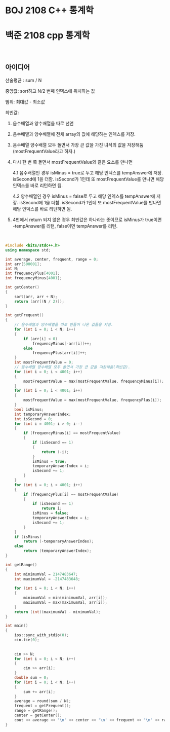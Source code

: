# BOJ 2108 C++ 통계학

# 백준 2108 cpp 통계학



<br>



## 아이디어

산술평균 : sum / N

중앙값: sort하고 N/2 번째 인덱스에 위치하는 값

범위: 최대값 - 최소값

최빈값: 

1. 음수배열과 양수배열을 따로 선언

2. 음수배열과 양수배열에 전체 array의 값에 해당하는 인덱스를 저장.

3. 음수배열 양수배열 모두 돌면서 가장 큰 값을 가진 녀석의 값을 저장해둠(mostFrequentValue라고 하자.)

4. 다시 한 번 쭉 돌면서 mostFrequentValue와 같은 요소를 만나면 

   4.1 음수배열인 경우 isMinus = true로 두고 해당 인덱스를 tempAnswer에 저장. isSecond에 1을 더함. isSecond가 1인데 또 mostFrequentValue를 만나면 해당 인덱스를 바로 리턴하면 됨.

   4.2 양수배열인 경우 isMinus = false로 두고 해당 인덱스를 tempAnswer에 저장. isSecond에 1을 더함. isSecond가 1인데 또 mostFrequentValue를 만나면 해당 인덱스를 바로 리턴하면 됨.

5. 4번에서 return 되지 않은 경우 최빈값은 하나라는 뜻이므로 isMinus가 true이면 -tempAnswer를 리턴, false이면 tempAnswer를 리턴.







<br>





```c++
#include <bits/stdc++.h>
using namespace std;

int average, center, frequent, range = 0;
int arr[500001];
int N;
int frequencyPlus[4001];
int frequencyMinus[4001];

int getCenter()
{
    sort(arr, arr + N);
    return (arr[(N / 2)]);
}

int getFrequent()
{
    // 음수배열과 양수배열을 따로 만들어 나온 값들을 저장.
    for (int i = 0; i < N; i++)
    {
        if (arr[i] < 0)
            frequencyMinus[-arr[i]]++;
        else
            frequencyPlus[arr[i]]++;
    }
    int mostFrequentValue = 0;
    // 음수배열 양수배열 모두 돌면서 가장 큰 값을 저장해둠(최빈값).
    for (int i = 0; i < 4001; i++)
    {
        mostFrequentValue = max(mostFrequentValue, frequencyMinus[i]);
    }
    for (int i = 0; i < 4001; i++)
    {
        mostFrequentValue = max(mostFrequentValue, frequencyPlus[i]);
    }
    bool isMinus;
    int temporaryAnswerIndex;
    int isSecond = 0;
    for (int i = 4001; i > 0; i--)
    {
        if (frequencyMinus[i] == mostFrequentValue)
        {
            if (isSecond == 1)
            {
                return (-i);
            }
            isMinus = true;
            temporaryAnswerIndex = i;
            isSecond += 1;
        }
    }
    for (int i = 0; i < 4001; i++)
    {
        if (frequencyPlus[i] == mostFrequentValue)
        {
            if (isSecond == 1)
                return i;
            isMinus = false;
            temporaryAnswerIndex = i;
            isSecond += 1;
        }
    }
    if (isMinus)
        return (-temporaryAnswerIndex);
    else
        return (temporaryAnswerIndex);
}

int getRange()
{
    int minimumVal = 2147483647;
    int maximumVal = -2147483648;
    
    for (int i = 0; i < N; i++)
    {
        minimumVal = min(minimumVal, arr[i]);
        maximumVal = max(maximumVal, arr[i]);
    }
    return (int)(maximumVal - minimumVal);
}

int main()
{
    ios::sync_with_stdio(0);
    cin.tie(0);
    
    
    cin >> N;
    for (int i = 0; i < N; i++)
    {
        cin >> arr[i];
    }
    double sum = 0;
    for (int i = 0; i < N; i++)
    {
        sum += arr[i];
    }
    average = round(sum / N);
    frequent = getFrequent();
    range = getRange();
    center = getCenter();
    cout << average << '\n' << center << '\n' << frequent << '\n' << range << '\n';
}
```



<br>






